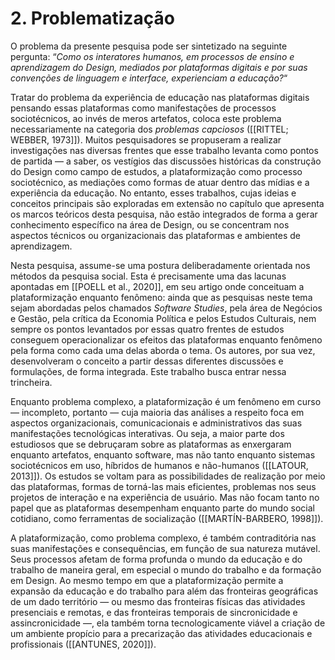 # 2. Problematização
O problema da presente pesquisa pode ser sintetizado na seguinte pergunta: “_Como os interatores humanos, em processos de ensino e aprendizagem do Design, mediados por plataformas digitais e por suas convenções de linguagem e interface, experienciam a educação?_“

Tratar do problema da experiência de educação nas plataformas digitais pensando essas plataformas como manifestações de processos sociotécnicos, ao invés de meros artefatos, coloca este problema necessariamente na categoria dos _problemas capciosos_ ([[RITTEL; WEBBER, 1973]]). Muitos pesquisadores se propuseram a realizar investigações nas diversas frentes que esse trabalho levanta como pontos de partida — a saber, os vestígios das discussões históricas da construção do Design como campo de estudos, a plataformização como processo sociotécnico, as mediações como formas de atuar dentro das mídias e a experiência da educação. No entanto, esses trabalhos, cujas ideias e conceitos principais são exploradas em extensão no capítulo que apresenta os marcos teóricos desta pesquisa, não estão integrados de forma a gerar conhecimento específico na área de Design, ou se concentram nos aspectos técnicos ou organizacionais das plataformas e ambientes de aprendizagem.

Nesta pesquisa, assume-se uma postura deliberadamente orientada nos métodos da pesquisa social. Esta é precisamente uma das lacunas apontadas em [[POELL et al., 2020]], em seu artigo onde conceituam a plataformização enquanto fenômeno: ainda que as pesquisas neste tema sejam abordadas pelos chamados _Software Studies_, pela área de Negócios e Gestão, pela crítica da Economia Política e pelos Estudos Culturais, nem sempre os pontos levantados por essas quatro frentes de estudos conseguem operacionalizar os efeitos das plataformas enquanto fenômeno pela forma como cada uma delas aborda o tema. Os autores, por sua vez, desenvolveram o conceito a partir dessas diferentes discussões e formulações, de forma integrada. Este trabalho busca entrar nessa trincheira.

Enquanto problema complexo, a plataformização é um fenômeno em curso — incompleto, portanto — cuja maioria das análises a respeito foca em aspectos organizacionais, comunicacionais e administrativos das suas manifestações tecnológicas interativas. Ou seja, a maior parte dos estudiosos que se debruçaram sobre as plataformas as enxergaram enquanto artefatos, enquanto software, mas não tanto enquanto sistemas sociotécnicos em uso, híbridos de humanos e não-humanos ([[LATOUR, 2013]]). Os estudos se voltam para as possibilidades de realização por meio das plataformas, formas de torná-las mais eficientes, problemas nos seus projetos de interação e na experiência de usuário. Mas não focam tanto no papel que as plataformas desempenham enquanto parte do mundo social cotidiano, como ferramentas de socialização ([[MARTÍN-BARBERO, 1998]]).

A plataformização, como problema complexo, é também contraditória nas suas manifestações e consequências, em função de sua natureza mutável. Seus processos afetam de forma profunda o mundo da educação e do trabalho de maneira geral, em especial o mundo do trabalho e da formação em Design. Ao mesmo tempo em que a plataformização permite a expansão da educação e do trabalho para além das fronteiras geográficas de um dado território — ou mesmo das fronteiras físicas das atividades presenciais e remotas, e das fronteiras temporais de sincronicidade e assincronicidade —, ela também torna tecnologicamente viável a criação de um ambiente propício para a precarização das atividades educacionais e profissionais ([[ANTUNES, 2020]]).